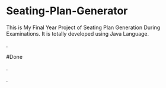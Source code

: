 # Seating-Plan-Generator

This is My Final Year Project of Seating Plan Generation During Examinations. It is totally developed using Java Language.











































































































































.





















































#Done










































































































.




































































































































































































































































































































































































































































































.







































